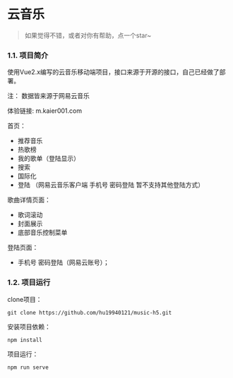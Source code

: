 # 云音乐

> 如果觉得不错，或者对你有帮助，点一个star~ 

### 1.1. 项目简介

使用Vue2.x编写的云音乐移动端项目，接口来源于开源的接口，自己已经做了部署。

注： 数据皆来源于网易云音乐 

体验链接: m.kaier001.com


首页：

* 推荐音乐
* 热歌榜
* 我的歌单（登陆显示）
* 搜索
* 国际化
* 登陆 （网易云音乐客户端 手机号 密码登陆 暂不支持其他登陆方式）


歌曲详情页面：

* 歌词滚动
* 封面展示
* 底部音乐控制菜单

登陆页面：

* 手机号 密码登陆（网易云账号）；



### 1.2. 项目运行

clone项目：

```
git clone https://github.com/hu19940121/music-h5.git
```

安装项目依赖：

```shell
npm install
```

项目运行：

```shell
npm run serve
```



